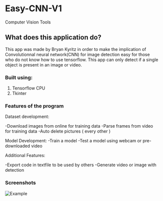 # Easy-CNN-V1
Computer Vision Tools

## What does this application do?
This app was made by Bryan Kyritz in order to make the implication of Convolutionnal neural network(CNN) for image detection 
easy for those who do not know how to use tensorflow. This app can only detect if a single object is present in an image or video. 

### Built using:

1. Tensorflow CPU
2. Tkinter


### Features of the program
    
Dataset development:

-Download images from online for training data
-Parse frames from video for training data
-Auto delete pictures ( every other )
    
Model Development:
-Train a model
-Test a model using webcam or pre-downloaded video
    
Additional Features:

-Export code in textfile to be used by others
-Generate video or image with detection 
        
### Screenshots 
![Example](https://i.imgur.com/Tt9m904.png)
